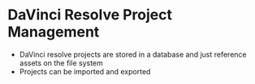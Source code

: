 # DaVinci Resolve Project Management

- DaVinci resolve projects are stored in a database and just reference assets on the file system
- Projects can be imported and exported

